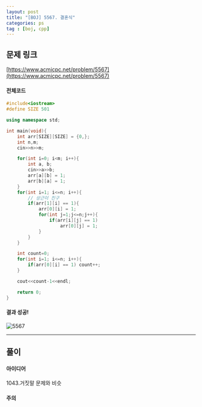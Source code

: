 ```yaml
---
layout: post
title: "[BOJ] 5567. 결혼식"
categories: ps
tag : [boj, cpp]
---
```


## 문제 링크<br>
 [https://www.acmicpc.net/problem/5567](https://www.acmicpc.net/problem/5567)<br>

#### 전체코드<br>
```cpp
#include<iostream>
#define SIZE 501

using namespace std;

int main(void){
    int arr[SIZE][SIZE] = {0,};
    int n,m;
    cin>>n>>m;

    for(int i=0; i<m; i++){
        int a, b;
        cin>>a>>b;
        arr[a][b] = 1;
        arr[b][a] = 1;
    }
    for(int i=1; i<=n; i++){
        // 상근이 친구
        if(arr[1][i] == 1){
            arr[0][i] = 1;
            for(int j=1;j<=n;j++){
                if(arr[i][j] == 1)
                    arr[0][j] = 1;
            }
        }
    }

    int count=0;
    for(int i=1; i<=n; i++){
        if(arr[0][i] == 1) count++;
    }

    cout<<count-1<<endl;

    return 0;
}
```

#### 결과 성공!<br>
![5567](https://krispedia.github.io/assets/images/boj_5567.jpg)

---

## 풀이<br>

#### 아이디어 <br>
1043.거짓말 문제와 비슷 

#### 주의 <br> 